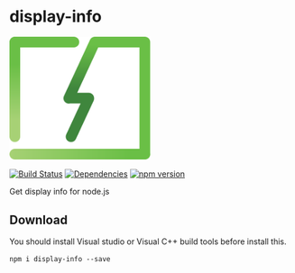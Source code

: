 # display-info  
<img alt="logo" src="./logo.png" width="250">   

[![Build Status](https://travis-ci.com/seo-rii/display-info.svg?branch=master)](https://travis-ci.com/seo-rii/display-info)
[![Dependencies](https://david-dm.org/seo-rii/display-info.svg)](https://david-dm.org/seo-rii/display-info) 
[![npm version](https://badge.fury.io/js/display-info.svg)](https://badge.fury.io/js/display-info)  


Get display info for node.js  

## Download

You should install Visual studio or Visual C++ build tools before install this.

```shell script
npm i display-info --save
```